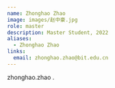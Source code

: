 ```yaml
---
name: Zhonghao Zhao
image: images/赵中豪.jpg
role: master
description: Master Student, 2022
aliases:
  - Zhonghao Zhao
links:
  email: zhonghao.zhao@bit.edu.cn
---
```


zhonghao.zhao .